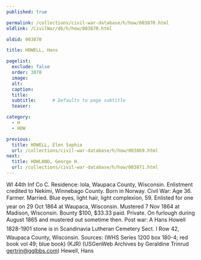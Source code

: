 ```yaml
---
published: true

permalink: /collections/civil-war-database/h/how/003870.html
oldlink: /CivilWar/db/h/how/003870.html

oldid: 003870

title: HOWELL, Hans

pagelist:
  exclude: false
  order: 3870
  image: 
  alt:
  caption:
  title:
  subtitle:      # Defaults to page subtitle
  teaser:

category: 
  - H 
  - HOW

previous:
  title: HOWELL, Elen Sophia
  url: /collections/civil-war-database/h/how/003869.html  
next:
  title: HOWLAND, George H.
  url: /collections/civil-war-database/h/how/003871.html   
---
```

WI 44th Inf Co C. Residence: Iola, Waupaca County, Wisconsin. Enlistment credited to Nekimi, Winnebago County. Born in Norway. Civil War: Age 36. Farmer. Married. Blue eyes, light hair, light complexion, 5&#146;9&#148;. Enlisted for one year on 29 Oct 1864 at Waupaca, Wisconsin. Mustered 7 Nov 1864 at Madison, Wisconsin. Bounty $100, $33.33 paid. Private. On furlough during August 1865 and mustered out sometime then. Post war: A &#147;Hans Howell 1828-1901&#148; stone is in Scandinavia Lutheran Cemetery Sect. I Row 42, Waupaca County, Wisconsin. Sources: (WHS Series 1200 box 180-4; red book vol 49; blue book) (KJR) (USGenWeb Archives by Geraldine Trinrud [gertrin@gglbbs.com](mailto:gertrin@gglbbs.com)) &#147;Hewell, Hans&#148;